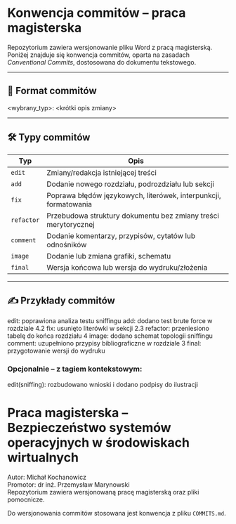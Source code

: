 # Konwencja commitów – praca magisterska

Repozytorium zawiera wersjonowanie pliku Word z pracą magisterską. Poniżej znajduje się konwencja commitów, oparta na zasadach *Conventional Commits*, dostosowana do dokumentu tekstowego.

---

## 📌 Format commitów

<wybrany_typ>: <krótki opis zmiany>

---

## 🛠️ Typy commitów

| Typ        | Opis                                                                 |
|------------|----------------------------------------------------------------------|
| `edit`     | Zmiany/redakcja istniejącej treści                                   |
| `add`      | Dodanie nowego rozdziału, podrozdziału lub sekcji                    |
| `fix`      | Poprawa błędów językowych, literówek, interpunkcji, formatowania     |
| `refactor` | Przebudowa struktury dokumentu bez zmiany treści merytorycznej       |
| `comment`  | Dodanie komentarzy, przypisów, cytatów lub odnośników                |
| `image`    | Dodanie lub zmiana grafiki, schematu                                 |
| `final`    | Wersja końcowa lub wersja do wydruku/złożenia                        |

---

## ✍️ Przykłady commitów

edit: poprawiona analiza testu sniffingu
add: dodano test brute force w rozdziale 4.2
fix: usunięto literówki w sekcji 2.3
refactor: przeniesiono tabelę do końca rozdziału 4
image: dodano schemat topologii sniffingu
comment: uzupełniono przypisy bibliograficzne w rozdziale 3
final: przygotowanie wersji do wydruku


### Opcjonalnie – z tagiem kontekstowym:

edit(sniffing): rozbudowano wnioski i dodano podpisy do ilustracji

# Praca magisterska – Bezpieczeństwo systemów operacyjnych w środowiskach wirtualnych

Autor: Michał Kochanowicz  
Promotor: dr inż. Przemysław Marynowski  
Repozytorium zawiera wersjonowaną pracę magisterską oraz pliki pomocnicze.

Do wersjonowania commitów stosowana jest konwencja z pliku `COMMITS.md`.
